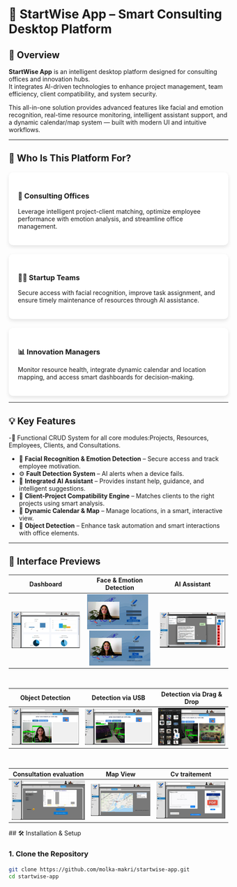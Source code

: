 # 🧠 StartWise App – Smart Consulting Desktop Platform

## 📌 Overview

**StartWise App** is an intelligent desktop platform designed for consulting offices and innovation hubs.  
It integrates AI-driven technologies to enhance project management, team efficiency, client compatibility, and system security.

This all-in-one solution provides advanced features like facial and emotion recognition, real-time resource monitoring, intelligent assistant support, and a dynamic calendar/map system — built with modern UI and intuitive workflows.

---

## 👥 Who Is This Platform For?

<div style="display: flex; flex-wrap: wrap; gap: 20px; justify-content: space-around; margin-top: 20px;">

<div style="flex: 1 1 250px; background: white; border-radius: 10px; padding: 1.5em; box-shadow: 0 4px 8px rgba(0,0,0,0.1);">

### 🏢 Consulting Offices  
Leverage intelligent project-client matching, optimize employee performance with emotion analysis, and streamline office management.

</div>

<div style="flex: 1 1 250px; background: white; border-radius: 10px; padding: 1.5em; box-shadow: 0 4px 8px rgba(0,0,0,0.1);">

### 👩‍💼 Startup Teams  
Secure access with facial recognition, improve task assignment, and ensure timely maintenance of resources through AI assistance.

</div>

<div style="flex: 1 1 250px; background: white; border-radius: 10px; padding: 1.5em; box-shadow: 0 4px 8px rgba(0,0,0,0.1);">

### 📊 Innovation Managers  
Monitor resource health, integrate dynamic calendar and location mapping, and access smart dashboards for decision-making.

</div>

</div>

---

## 💡 Key Features

-🧾 Functional CRUD System for all core modules:Projects, Resources, Employees, Clients, and Consultations.
- 🔐 **Facial Recognition & Emotion Detection** – Secure access and track employee motivation.
- ⚙️ **Fault Detection System** – AI alerts when a device fails.
- 🤖 **Integrated AI Assistant** – Provides instant help, guidance, and intelligent suggestions.
- 🧠 **Client-Project Compatibility Engine** – Matches clients to the right projects using smart analysis.
- 📍 **Dynamic Calendar & Map** – Manage locations, in a smart, interactive view.
- 🔎 **Object Detection** – Enhance task automation and smart interactions with office elements.

---

## 📸 Interface Previews

<table>
  <thead>
    <tr>
      <th>Dashboard</th>
      <th>Face & Emotion Detection</th>
      <th>AI Assistant</th>
    </tr>
  </thead>
  <tbody>
    <tr>
      <td align="center">
        <img src="screenshots/dashboard.png" width="280"/>
      </td>
      <td align="center">
        <img src="screenshots/seq1.png" width="140" style="margin-right:10px"/>
        <img src="screenshots/detetsouris.png" width="140"/>
      </td>
      <td align="center">
        <img src="screenshots/assistant.png" width="280"/>
      </td>
    </tr>
  </tbody>
</table>

<br>

<table>
  <thead>
    <tr>
      <th>Object Detection</th>
      <th>Detection via USB</th>
      <th>Detection via Drag & Drop</th>
    </tr>
  </thead>
  <tbody>
    <tr>
      <td align="center">
        <img src="screenshots/det1.png" width="280"/>
      </td>
      <td align="center">
        <img src="screenshots/recordphone.png" width="280"/>
      </td>
      <td align="center">
        <img src="screenshots/draganddrop.png" width="280"/>
      </td>
    </tr>
  </tbody>
</table>

<br>

<table>
  <thead>
    <tr>
      <th>Consultation evaluation</th>
      <th>Map View</th>
      <th>Cv traitement</th>
    </tr>
  </thead>
  <tbody>
    <tr>
      <td align="center">
        <img src="screenshots/consult_eval.png" width="280"/>
      </td>
      <td align="center">
        <img src="screenshots/geo.png" width="280"/>
      </td>
      <td align="center">
        <img src="screenshots/cv_trait.png" width="280"/>
      </td>
    </tr>
  </tbody>
</table>
## 🛠️ Installation & Setup

### 1. Clone the Repository

```bash
git clone https://github.com/molka-makri/startwise-app.git
cd startwise-app
